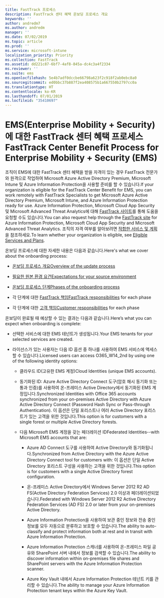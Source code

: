 ```yaml
---
title: FastTrack 프로세스
description: FastTrack 센터 혜택 온보딩 프로세스 개요
keywords: ''
author: andredm7
ms.author: andredm
manager: ''
ms.date: 07/02/2019
ms.topic: article
ms.prod: ''
ms.service: microsoft-intune
localization_priority: Priority
ms.collection: FastTrack
ms.assetid: dd221c87-6bf7-4af8-845a-dc4c3a4f2334
ms.reviewer: ''
ms.suite: ems
ms.openlocfilehash: 5e4b7adf0dccbe66798a623f2c918f2ab0ebc8a0
ms.sourcegitcommit: ed0bbc37b887f2ea408575b1a667550b2797cc0a
ms.translationtype: HT
ms.contentlocale: ko-KR
ms.lasthandoff: 07/01/2019
ms.locfileid: "35410697"
---
```

# <a name="fasttrack-center-benefit-process-for-enterprise-mobility--security-ems"></a><span data-ttu-id="d6e26-103">EMS(Enterprise Mobility + Security)에 대한 FastTrack 센터 혜택 프로세스</span><span class="sxs-lookup"><span data-stu-id="d6e26-103">FastTrack Center Benefit Process for Enterprise Mobility + Security (EMS)</span></span>
<span data-ttu-id="d6e26-104">조직이 EMS에 대한 FastTrack 센터 혜택을 받을 자격이 있는 경우 FastTrack 전문가와 원격으로 작업하여 Microsoft Azure Active Directory Premium, Microsoft Intune 및 Azure Information Protection을 사용할 준비를 할 수 있습니다.</span><span class="sxs-lookup"><span data-stu-id="d6e26-104">If your organization is eligible for the FastTrack Center Benefit for EMS, you can work remotely with FastTrack Specialists to get Microsoft Azure Active Directory Premium, Microsoft Intune, and Azure Information Protection ready for use.</span></span> <span data-ttu-id="d6e26-105">Azure Information Protection, Microsoft Cloud App Security 및 Microsoft Advanced Threat Analytics에 대해 [FastTrack 사이트](https://www.microsoft.com/fasttrack/microsoft-365/ems)를 통해 도움을 요청할 수도 있습니다.</span><span class="sxs-lookup"><span data-stu-id="d6e26-105">You can also request help through the [FastTrack site](https://www.microsoft.com/fasttrack/microsoft-365/ems) for Azure Information Protection, Microsoft Cloud App Security and Microsoft Advanced Threat Analytics.</span></span> <span data-ttu-id="d6e26-106">조직의 자격 여부를 알아보려면 [적합한 서비스 및 계획](M365-eligible-services-and-plans.md)을 참조하세요.</span><span class="sxs-lookup"><span data-stu-id="d6e26-106">To learn whether your organization is eligible, see [Eligible Services and Plans](M365-eligible-services-and-plans.md).</span></span>


<span data-ttu-id="d6e26-107">온보딩 프로세스에 대한 자세한 내용은 다음과 같습니다.</span><span class="sxs-lookup"><span data-stu-id="d6e26-107">Here's what we cover about the onboarding process:</span></span>

-   [<span data-ttu-id="d6e26-108">온보딩 프로세스 개요</span><span class="sxs-lookup"><span data-stu-id="d6e26-108">Overview of the update process</span></span>](EMS-fasttrack-benefit-overview.md)

-   [<span data-ttu-id="d6e26-109">필요한 원본 환경 요건</span><span class="sxs-lookup"><span data-stu-id="d6e26-109">Expectations for your source environment</span></span>](EMS-source-environment-expectations.md)

-   [<span data-ttu-id="d6e26-110">온보딩 프로세스 단계</span><span class="sxs-lookup"><span data-stu-id="d6e26-110">Phases of the onboarding process</span></span>](EMS-onboarding-phases.md)

-   <span data-ttu-id="d6e26-111">각 단계에 대한 [FastTrack 책임](EMS-fasttrack-responsibilities.md)</span><span class="sxs-lookup"><span data-stu-id="d6e26-111">[FastTrack responsibilities](EMS-fasttrack-responsibilities.md) for each phase</span></span>

-   <span data-ttu-id="d6e26-112">각 단계에 대한 [고객 책임](EMS-your-responsibilities.md)</span><span class="sxs-lookup"><span data-stu-id="d6e26-112">[Customer responsibilities](EMS-your-responsibilities.md) for each phase</span></span>

<span data-ttu-id="d6e26-113">온보딩이 완료될 때 예상할 수 있는 결과는 다음과 같습니다.</span><span class="sxs-lookup"><span data-stu-id="d6e26-113">Here’s what you can expect when onboarding is complete:</span></span>

-   <span data-ttu-id="d6e26-114">선택한 서비스에 대한 EMS 테넌트가 생성됩니다.</span><span class="sxs-lookup"><span data-stu-id="d6e26-114">Your EMS tenants for your selected services are created.</span></span>

-   <span data-ttu-id="d6e26-115">라이선스가 있는 사용자는 다음 ID 옵션 중 하나를 사용하여 EMS 서비스에 액세스할 수 있습니다.</span><span class="sxs-lookup"><span data-stu-id="d6e26-115">Licensed users can access O365_W14_2nd by using one of the following identity options:</span></span>

    -   <span data-ttu-id="d6e26-116">클라우드 ID(고유한 EMS 계정)</span><span class="sxs-lookup"><span data-stu-id="d6e26-116">Cloud Identities (unique EMS accounts).</span></span>

    -   <span data-ttu-id="d6e26-117">동기화된 ID: Azure Active Directory Connect 도구(암호 해시 동기화 또는 통과 인증)를 사용하여 온-프레미스 Active Directory에서 동기화된 EMS 계정입니다.</span><span class="sxs-lookup"><span data-stu-id="d6e26-117">Synchronized Identities with Office 365 accounts synchronized from your on-premises Active Directory with Azure Active Directory Connect (Password Hash Sync or Pass-through Authentication).</span></span> <span data-ttu-id="d6e26-118">이 옵션은 단일 포리스트나 여러 Active Directory 포리스트가 있는 고객을 위한 것입니다.</span><span class="sxs-lookup"><span data-stu-id="d6e26-118">This option is for customers with a single forest or multiple Active Directory forests.</span></span>

    -   <span data-ttu-id="d6e26-119">다음 Microsoft EMS 계정을 갖는 페더레이션 ID</span><span class="sxs-lookup"><span data-stu-id="d6e26-119">Federated Identities--with Microsoft EMS accounts that are:</span></span>

        -   <span data-ttu-id="d6e26-120">Azure AD Connect 도구를 사용하여 Active Directory와 동기화됩니다.</span><span class="sxs-lookup"><span data-stu-id="d6e26-120">Synchronized from Active Directory with the Azure Active Directory Connect tool for customers with:</span></span> <span data-ttu-id="d6e26-121">이 옵션은 단일 Active Directory 포리스트 구성을 사용하는 고객을 위한 것입니다.</span><span class="sxs-lookup"><span data-stu-id="d6e26-121">This option is for customers with a single Active Directory forest configuration.</span></span>

        -   <span data-ttu-id="d6e26-122">온-프레미스 Active Directory에서 Windows Server 2012 R2 AD FS(Active Directory Federation Services) 2.0 이상과 페더레이션되었습니다.</span><span class="sxs-lookup"><span data-stu-id="d6e26-122">Federated with Windows Server 2012 R2 Active Directory Federation Services (AD FS) 2.0 or later from your on-premises Active Directory.</span></span>

        -   <span data-ttu-id="d6e26-123">Azure Information Protection을 사용하여 보관 중인 정보와 전송 중인 정보를 모두 자동으로 분류하고 보호할 수 있습니다.</span><span class="sxs-lookup"><span data-stu-id="d6e26-123">The ability to auto-classify and protect information both at rest and in transit with Azure Information Protection.</span></span> 

        -   <span data-ttu-id="d6e26-124">Azure Information Protection 스캐너를 사용하여 온-프레미스 파일 공유와 SharePoint 서버 내에서 정보를 검색할 수 있습니다.</span><span class="sxs-lookup"><span data-stu-id="d6e26-124">The ability to discover information within on-premises file shares and SharePoint servers with the Azure Information Protection scanner.</span></span> 

        -   <span data-ttu-id="d6e26-125">Azure Key Vault 내에서 Azure Information Protection 테넌트 키를 관리할 수 있습니다.</span><span class="sxs-lookup"><span data-stu-id="d6e26-125">The ability to manage your Azure Information Protection tenant keys within the Azure Key Vault.</span></span> 
